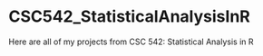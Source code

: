 # CSC542_StatisticalAnalysisInR
Here are all of my projects from CSC 542: Statistical Analysis in R
